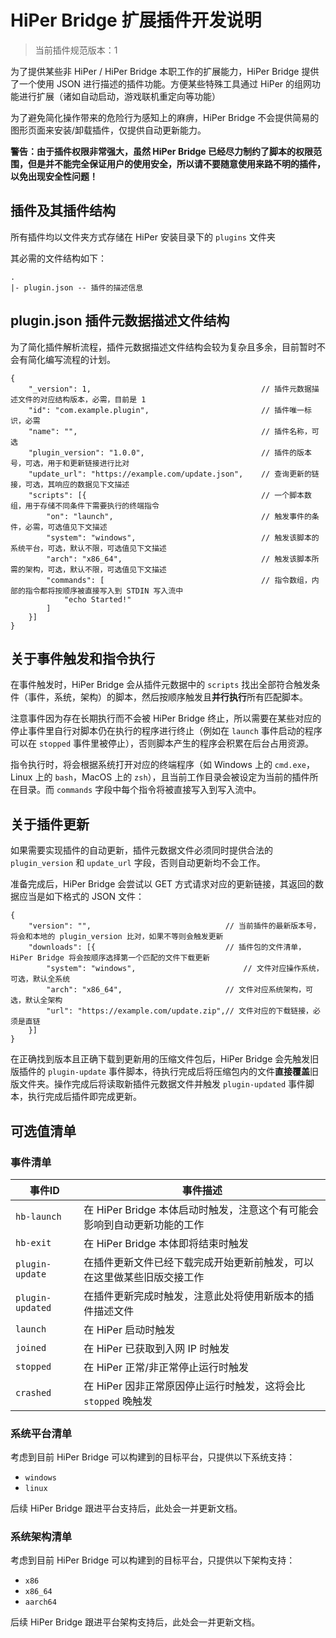 # HiPer Bridge 扩展插件开发说明

> 当前插件规范版本：1

为了提供某些非 HiPer / HiPer Bridge 本职工作的扩展能力，HiPer Bridge 提供了一个使用 JSON 进行描述的插件功能。方便某些特殊工具通过 HiPer 的组网功能进行扩展（诸如自动启动，游戏联机重定向等功能）

为了避免简化操作带来的危险行为感知上的麻痹，HiPer Bridge 不会提供简易的图形页面来安装/卸载插件，仅提供自动更新能力。

**警告：由于插件权限非常强大，虽然 HiPer Bridge 已经尽力制约了脚本的权限范围，但是并不能完全保证用户的使用安全，所以请不要随意使用来路不明的插件，以免出现安全性问题！**

## 插件及其插件结构

所有插件均以文件夹方式存储在 HiPer 安装目录下的 `plugins` 文件夹

其必需的文件结构如下：

```
.
|- plugin.json -- 插件的描述信息
```

## plugin.json 插件元数据描述文件结构

为了简化插件解析流程，插件元数据描述文件结构会较为复杂且多余，目前暂时不会有简化编写流程的计划。

```jsonc
{
    "_version": 1,                                      // 插件元数据描述文件的对应结构版本，必需，目前是 1
    "id": "com.example.plugin",                         // 插件唯一标识，必需
    "name": "",                                         // 插件名称，可选
    "plugin_version": "1.0.0",                          // 插件的版本号，可选，用于和更新链接进行比对
    "update_url": "https://example.com/update.json",    // 查询更新的链接，可选，其响应的数据见下文描述
    "scripts": [{                                       // 一个脚本数组，用于存储不同条件下需要执行的终端指令
        "on": "launch",                                 // 触发事件的条件，必需，可选值见下文描述
        "system": "windows",                            // 触发该脚本的系统平台，可选，默认不限，可选值见下文描述
        "arch": "x86_64",                               // 触发该脚本所需的架构，可选，默认不限，可选值见下文描述
        "commands": [                                   // 指令数组，内部的指令都将按顺序被直接写入到 STDIN 写入流中
            "echo Started!"
        ]
    }]
}
```

## 关于事件触发和指令执行

在事件触发时，HiPer Bridge 会从插件元数据中的 `scripts` 找出全部符合触发条件（事件，系统，架构）的脚本，然后按顺序触发且**并行执行**所有匹配脚本。

注意事件因为存在长期执行而不会被 HiPer Bridge 终止，所以需要在某些对应的停止事件里自行对脚本仍在执行的程序进行终止（例如在 `launch` 事件启动的程序可以在 `stopped` 事件里被停止），否则脚本产生的程序会积累在后台占用资源。

指令执行时，将会根据系统打开对应的终端程序（如 Windows 上的 `cmd.exe`，Linux 上的 `bash`，MacOS 上的 `zsh`），且当前工作目录会被设定为当前的插件所在目录。而 `commands` 字段中每个指令将被直接写入到写入流中。

## 关于插件更新

如果需要实现插件的自动更新，插件元数据文件必须同时提供合法的 `plugin_version` 和 `update_url` 字段，否则自动更新均不会工作。

准备完成后，HiPer Bridge 会尝试以 GET 方式请求对应的更新链接，其返回的数据应当是如下格式的 JSON 文件：

```jsonc
{
    "version": "",                              // 当前插件的最新版本号，将会和本地的 plugin_version 比对，如果不等则会触发更新
    "downloads": [{                             // 插件包的文件清单，HiPer Bridge 将会按顺序选择第一个匹配的文件下载更新
        "system": "windows",                        // 文件对应操作系统，可选，默认全系统
        "arch": "x86_64",                       // 文件对应系统架构，可选，默认全架构
        "url": "https://example.com/update.zip",// 文件对应的下载链接，必须是直链
    }]
}
```

在正确找到版本且正确下载到更新用的压缩文件包后，HiPer Bridge 会先触发旧版插件的 `plugin-update` 事件脚本，待执行完成后将压缩包内的文件**直接覆盖**旧版文件夹。操作完成后将读取新插件元数据文件并触发 `plugin-updated` 事件脚本，执行完成后插件即完成更新。

## 可选值清单

### 事件清单

|事件ID|事件描述|
|------|--------|
|`hb-launch`|在 HiPer Bridge 本体启动时触发，注意这个有可能会影响到自动更新功能的工作|
|`hb-exit`|在 HiPer Bridge 本体即将结束时触发|
|`plugin-update`|在插件更新文件已经下载完成开始更新前触发，可以在这里做某些旧版交接工作|
|`plugin-updated`|在插件更新完成时触发，注意此处将使用新版本的插件描述文件|
|`launch`|在 HiPer 启动时触发|
|`joined`|在 HiPer 已获取到入网 IP 时触发|
|`stopped`|在 HiPer 正常/非正常停止运行时触发|
|`crashed`|在 HiPer 因非正常原因停止运行时触发，这将会比 `stopped` 晚触发|

### 系统平台清单

考虑到目前 HiPer Bridge 可以构建到的目标平台，只提供以下系统支持：

- `windows`
- `linux`

后续 HiPer Bridge 跟进平台支持后，此处会一并更新文档。

### 系统架构清单

考虑到目前 HiPer Bridge 可以构建到的目标平台，只提供以下架构支持：

- `x86`
- `x86_64`
- `aarch64`

后续 HiPer Bridge 跟进平台架构支持后，此处会一并更新文档。
